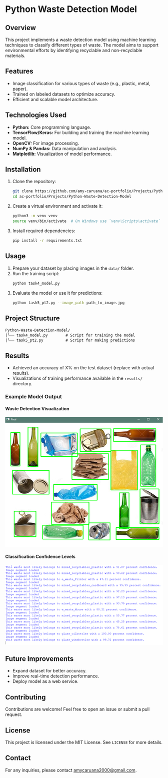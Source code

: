 # Python Waste Detection Model

## Overview

This project implements a waste detection model using machine learning techniques to classify different types of waste. The model aims to support environmental efforts by identifying recyclable and non-recyclable materials.

## Features

- Image classification for various types of waste (e.g., plastic, metal, paper).
- Trained on labeled datasets to optimize accuracy.
- Efficient and scalable model architecture.

## Technologies Used

- **Python:** Core programming language.
- **TensorFlow/Keras:** For building and training the machine learning model.
- **OpenCV:** For image processing.
- **NumPy & Pandas:** Data manipulation and analysis.
- **Matplotlib:** Visualization of model performance.

## Installation

1. Clone the repository:
   ```bash
   git clone https://github.com/amy-caruana/ac-portfolio/Projects/Python-Waste-Detection-Model.git
   cd ac-portfolio/Projects/Python-Waste-Detection-Model
   ```
2. Create a virtual environment and activate it:
   ```bash
   python3 -m venv venv
   source venv/bin/activate  # On Windows use `venv\Scripts\activate`
   ```
3. Install required dependencies:
   ```bash
   pip install -r requirements.txt
   ```

## Usage

1. Prepare your dataset by placing images in the `data/` folder.
2. Run the training script:
   ```bash
   python task4_model.py
   ```
3. Evaluate the model or use it for predictions:
   ```bash
   python task5_pt2.py --image_path path_to_image.jpg
   ```

## Project Structure

```
Python-Waste-Detection-Model/
|└── task4_model.py        # Script for training the model
|└── task5_pt2.py          # Script for making predictions
```

## Results

- Achieved an accuracy of X% on the test dataset (replace with actual results).
- Visualizations of training performance available in the `results/` directory.

### Example Model Output

#### Waste Detection Visualization

![Waste Detection Output](https://github.com/amy-caruana/ac-portfolio/blob/main/Projects/Python-Waste-Detection-Model/AssignmentImages/waste_detection_model.png)

#### Classification Confidence Levels

![Classification Confidence Levels](https://github.com/amy-caruana/ac-portfolio/blob/main/Projects/Python-Waste-Detection-Model/AssignmentImages/waste_detection_model_output.png)

## Future Improvements

- Expand dataset for better accuracy.
- Improve real-time detection performance.
- Deploy model as a web service.

## Contributing

Contributions are welcome! Feel free to open an issue or submit a pull request.

## License

This project is licensed under the MIT License. See `LICENSE` for more details.

## Contact

For any inquiries, please contact [amycaruana2000@gmail.com](mailto:amycaruana2000@gmail.com).

